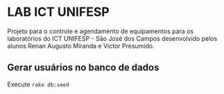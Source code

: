 # LAB ICT UNIFESP

Projeto para o controle e agendamento de equipamentos para os laboratórios do ICT UNIFESP - São José dos Campos desenvolvido pelos alunos Renan Augusto Miranda e Victor Presumido.

## Gerar usuários no banco de dados
Execute ``rake db:seed``
